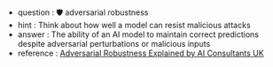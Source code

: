 - question : 🛡️ adversarial robustness
- hint : Think about how well a model can resist malicious attacks
- answer : The ability of an AI model to maintain correct predictions despite adversarial perturbations or malicious inputs
- reference : <a href="https://www.youtube.com/watch?v=r-3rT-nI6sI" target="_blank">Adversarial Robustness Explained by AI Consultants UK</a>
